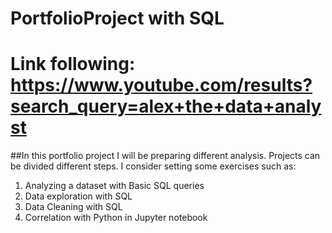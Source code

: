 # PortfolioProject with SQL
# Link following: https://www.youtube.com/results?search_query=alex+the+data+analyst
##In this portfolio project I will be preparing different analysis. Projects can be divided different steps. I consider setting some exercises such as: 
1) Analyzing a dataset with Basic SQL queries
1) Data exploration with SQL 
2) Data Cleaning with SQL 
3) Correlation with Python in Jupyter notebook

